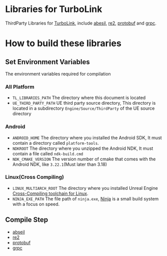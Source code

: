 Libraries for TurboLink
=====
ThirdParty Libraries for [TurboLink](https://github.com/thejinchao/turbolink), include [abesil](https://github.com/abseil/abseil-cpp), [re2](https://github.com/google/re2), [protobuf](https://github.com/protocolbuffers/protobuf/tree) and [grpc](https://github.com/grpc).

# How to build these libraries

## Set Environment Variables
The environment variables required for compilation

### All Platform
* `TL_LIBRARIES_PATH` The directory where this document is located
* `UE_THIRD_PARTY_PATH` UE third party source directory, This directory is located in a subdirectory `Engine/Source/ThirdParty` of the UE source directory

### Android
* `ANDROID_HOME` The directory where you installed the Android SDK, It must contain a directory called `platform-tools`.
* `NDKROOT` The directory where you unzipped the Android NDK, It must contain a file called `ndk-build.cmd`
* `NDK_CMAKE_VERSION` The version number of cmake that comes with the Android NDK, like `3.22.1`(Must later than 3.18)

### Linux(Cross Compiling)
* `LINUX_MULTIARCH_ROOT` The directory where you installed Unreal Engine [Cross-Compiling toolchain for Linux](https://docs.unrealengine.com/4.27/en-US/SharingAndReleasing/Linux/GettingStarted/).
* `NINJA_EXE_PATH` The file path of `ninja.exe`, [Ninja](https://ninja-build.org/) is a small build system with a focus on speed.

## Compile Step
* [abseil](/Source/abseil)
* [re2](/Source/re2)
* [protobuf](/Source/protobuf)
* [grpc](/Source/grpc)

